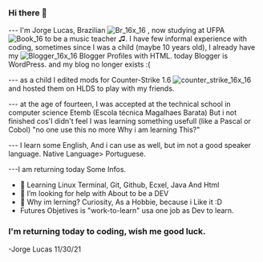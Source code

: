 ### Hi there 👋
--- I'm Jorge Lucas, Brazilian ![Br_16x_16](https://user-images.githubusercontent.com/93394405/144139106-99f1d81c-248f-40ac-be2d-ffa223a19f1f.png)
  , now studying at UFPA ![Book_16](https://user-images.githubusercontent.com/93394405/144140173-cc744dfb-2c0c-48ef-825c-ca60f76c707f.png)
 to be a music teacher ♫. I have few informal experience with coding, sometimes since I was a child (maybe 10 years old), I already have my ![Blogger_16x_16](https://user-images.githubusercontent.com/93394405/144141322-effc38af-220a-4dc9-b4a4-c1a2eca0e040.png)
 Blogger Profiles with HTML. today Blogger is WordPress. and my blog no longer exists :(

--- as a child I edited mods for Counter-Strike 1.6 ![counter_strike_16x_16](https://user-images.githubusercontent.com/93394405/144141779-e4905115-2b31-4cbe-be43-1e1b95968c07.png)
 and hosted them on HLDS to play with my friends. 

--- at the age of fourteen, I was accepted at the technical school in computer science Etemb (Escola técnica Magalhaes Barata) But i not finished cos'I didn't feel I was learning something usefull (like a Pascal or Cobol) "no one use this no more Why i am learning This?" 

--- I learn some English, And i can use as well, but im not a good speaker language. Native Language> Portuguese.

---I am returning today 
Some Infos.
- 🔭 Learning Linux Terminal, Git, Github, Ecxel, Java And Html 
- 🤔 I’m looking for help with About to be a DEV
- 👋 Why im lerning? Curiosity, As a Hobbie, because i Like it :D
- Futures Objetives is "work-to-learn" usa one job as Dev to learn.
### I'm returning today to coding, wish me good luck.
 -Jorge Lucas 11/30/21

